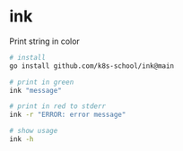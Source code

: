 # ink

Print string in color

```bash
# install
go install github.com/k8s-school/ink@main

# print in green
ink "message"

# print in red to stderr
ink -r "ERROR: error message"

# show usage
ink -h
```